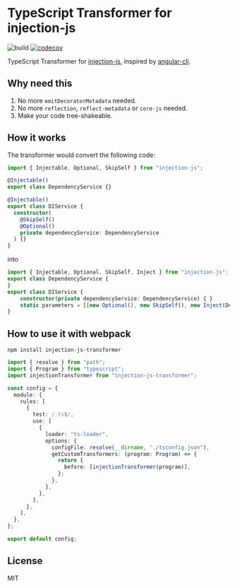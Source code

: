 # TypeScript Transformer for injection-js

![build](https://github.com/vthinkxie/injection-js-transformer/actions/workflows/workflow.yml/badge.svg)
[![codecov](https://codecov.io/gh/vthinkxie/injection-js-transformer/branch/master/graph/badge.svg?token=61PSEDRQpv)](https://codecov.io/gh/vthinkxie/injection-js-transformer)

TypeScript Transformer for [injection-js](https://github.com/mgechev/injection-js), inspired by [angular-cli](https://github.com/angular/angular/tree/main/packages/compiler-cli/src/ngtsc).


## Why need this
1. No more `emitDecoratorMetadata` needed.
2. No more `reflection`, `reflect-metadata` or `core-js` needed.
3. Make your code tree-shakeable.


## How it works
The transformer would convert the following code:

```typescript
import { Injectable, Optional, SkipSelf } from "injection-js";

@Injectable()
export class DependencyService {}

@Injectable()
export class DIService {
  constructor(
    @SkipSelf()
    @Optional()
    private dependencyService: DependencyService
  ) {}
}
```

into 

```typescript
import { Injectable, Optional, SkipSelf, Inject } from "injection-js";
export class DependencyService {
}
export class DIService {
    constructor(private dependencyService: DependencyService) { }
    static parameters = [[new Optional(), new SkipSelf(), new Inject(DependencyService)]];
}
```

## How to use it with webpack

```shell
npm install injection-js-transformer
```

```typescript
import { resolve } from "path";
import { Program } from "typescript";
import injectionTransformer from "injection-js-transformer";

const config = {
  module: {
    rules: [
      {
        test: /.ts$/,
        use: [
          {
            loader: "ts-loader",
            options: {
              configFile: resolve(__dirname, "./tsconfig.json"),
              getCustomTransformers: (program: Program) => {
                return {
                  before: [injectionTransformer(program)],
                };
              },
            },
          },
        ],
      },
    ],
  },
};

export default config;

```


## License
MIT
